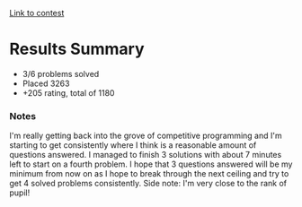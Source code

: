 [Link to contest](https://codeforces.com/contest/1631)
# Results Summary
- 3/6 problems solved
- Placed 3263
- +205 rating, total of 1180


### Notes
I'm really getting back into the grove of competitive programming and I'm starting to get consistently where I think is a reasonable amount of questions answered. I managed to finish 3 solutions with about 7 minutes left to start on a fourth problem. I hope that 3 questions answered will be my minimum from now on as I hope to break through the next ceiling and try to get 4 solved problems consistently. 
Side note: I'm very close to the rank of pupil!
